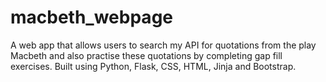 # macbeth_webpage
A web app that allows users to search my API for quotations from the play Macbeth and also practise these quotations by completing gap fill exercises. Built using Python, Flask, CSS, HTML, Jinja and Bootstrap.
